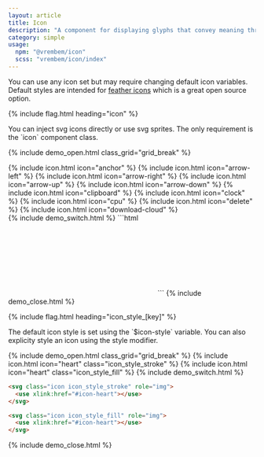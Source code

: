 ```yaml
---
layout: article
title: Icon
description: "A component for displaying glyphs that convey meaning through iconography."
category: simple
usage:
  npm: "@vrembem/icon"
  scss: "vrembem/icon/index"
---
```


<div class="notice notice_state_info" data-dismissible>
  <div class="notice__body type">
    <p>You can use any icon set but may require changing default icon variables. Default styles are intended for <a href="https://feathericons.com/">feather icons</a> which is a great open source option.</p>
  </div>
</div>

{% include flag.html heading="icon" %}

<div class="type" markdown="1">
You can inject svg icons directly or use svg sprites. The only requirement is the `icon` component class.
</div>

{% include demo_open.html class_grid="grid_break" %}
<div class="level">
  {% include icon.html icon="anchor" %}
  {% include icon.html icon="arrow-left" %}
  {% include icon.html icon="arrow-right" %}
  {% include icon.html icon="arrow-up" %}
  {% include icon.html icon="arrow-down" %}
  {% include icon.html icon="clipboard" %}
  {% include icon.html icon="clock" %}
  {% include icon.html icon="cpu" %}
  {% include icon.html icon="delete" %}
  {% include icon.html icon="download-cloud" %}
</div>
{% include demo_switch.html %}
```html
<svg class="icon" role="img">
  <use xlink:href="#icon-anchor"></use>
</svg>
```
{% include demo_close.html %}

{% include flag.html heading="icon_style_[key]" %}

<div class="type" markdown="1">
The default icon style is set using the `$icon-style` variable. You can also explicity style an icon using the style modifier.
</div>

{% include demo_open.html class_grid="grid_break" %}
{% include icon.html icon="heart" class="icon_style_stroke" %}
{% include icon.html icon="heart" class="icon_style_fill" %}
{% include demo_switch.html %}
```html
<svg class="icon icon_style_stroke" role="img">
  <use xlink:href="#icon-heart"></use>
</svg>

<svg class="icon icon_style_fill" role="img">
  <use xlink:href="#icon-heart"></use>
</svg>
```
{% include demo_close.html %}

